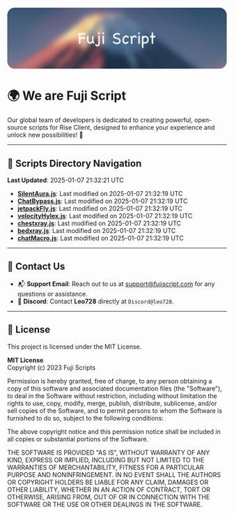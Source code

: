 ![Banner](.github/b.webp)

# 🌍 **We are Fuji Script**

Our global team of developers is dedicated to creating powerful, open-source scripts for Rise Client, designed to enhance your experience and unlock new possibilities! 🌟

---
<!-- SCRIPTS_NAVIGATION_START -->
## 📂 **Scripts Directory Navigation**

**Last Updated**: 2025-01-07 21:32:21 UTC

- **[SilentAura.js](scripts/SilentAura.js)**: Last modified on 2025-01-07 21:32:19 UTC
- **[ChatBypass.js](scripts/ChatBypass.js)**: Last modified on 2025-01-07 21:32:19 UTC
- **[jetpackFly.js](scripts/jetpackFly.js)**: Last modified on 2025-01-07 21:32:19 UTC
- **[velocityHylex.js](scripts/velocityHylex.js)**: Last modified on 2025-01-07 21:32:19 UTC
- **[chestxray.js](scripts/chestxray.js)**: Last modified on 2025-01-07 21:32:19 UTC
- **[bedxray.js](scripts/bedxray.js)**: Last modified on 2025-01-07 21:32:19 UTC
- **[chatMacro.js](scripts/chatMacro.js)**: Last modified on 2025-01-07 21:32:19 UTC

<!-- SCRIPTS_NAVIGATION_END -->

---

## 💬 **Contact Us**  
- 📬 **Support Email**: Reach out to us at [support@fujiscript.com](mailto:support@fujiscript.com) for any questions or assistance.  
- 💬 **Discord**: Contact **Leo728** directly at `Discord@leo728`.

---

## 📜 **License**

This project is licensed under the MIT License.  

**MIT License**  
Copyright (c) 2023 Fuji Scripts  

Permission is hereby granted, free of charge, to any person obtaining a copy of this software and associated documentation files (the "Software"), to deal in the Software without restriction, including without limitation the rights to use, copy, modify, merge, publish, distribute, sublicense, and/or sell copies of the Software, and to permit persons to whom the Software is furnished to do so, subject to the following conditions:  

The above copyright notice and this permission notice shall be included in all copies or substantial portions of the Software.  

THE SOFTWARE IS PROVIDED "AS IS", WITHOUT WARRANTY OF ANY KIND, EXPRESS OR IMPLIED, INCLUDING BUT NOT LIMITED TO THE WARRANTIES OF MERCHANTABILITY, FITNESS FOR A PARTICULAR PURPOSE AND NONINFRINGEMENT. IN NO EVENT SHALL THE AUTHORS OR COPYRIGHT HOLDERS BE LIABLE FOR ANY CLAIM, DAMAGES OR OTHER LIABILITY, WHETHER IN AN ACTION OF CONTRACT, TORT OR OTHERWISE, ARISING FROM, OUT OF OR IN CONNECTION WITH THE SOFTWARE OR THE USE OR OTHER DEALINGS IN THE SOFTWARE.  
